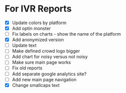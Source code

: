 # For IVR Reports
- [X] Update colors by platform
- [X] Add optin monster
- [ ] Fix labels on charts - show the name of the platform
- [X] Add anonymized version
- [ ] Update text
- [ ] Make defined crowd logo bigger
- [ ] Add chart for noisy versus not noisy
- [ ] Make sure main page works
- [ ] Fix old reports
- [ ] Add separate google analytics site?
- [ ] Add new main page navigation
- [X] Change smallcaps text
